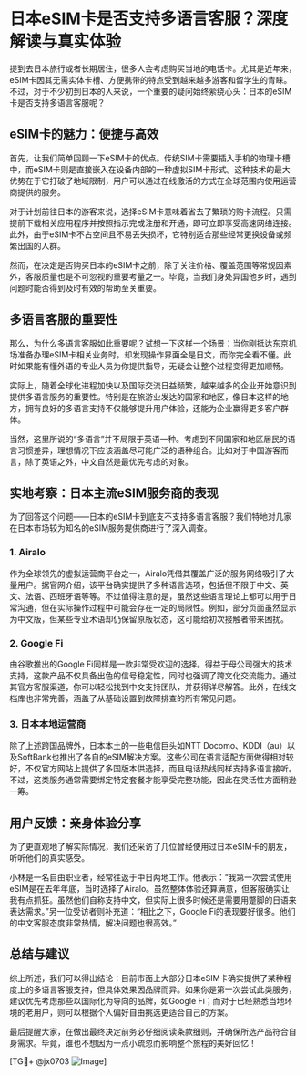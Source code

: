 # 日本eSIM卡是否支持多语言客服？深度解读与真实体验

提到去日本旅行或者长期居住，很多人会考虑购买当地的电话卡。尤其是近年来，eSIM卡因其无需实体卡槽、方便携带的特点受到越来越多游客和留学生的青睐。不过，对于不少初到日本的人来说，一个重要的疑问始终萦绕心头：日本的eSIM卡是否支持多语言客服呢？

## eSIM卡的魅力：便捷与高效

首先，让我们简单回顾一下eSIM卡的优点。传统SIM卡需要插入手机的物理卡槽中，而eSIM卡则是直接嵌入在设备内部的一种虚拟SIM卡形式。这种技术的最大优势在于它打破了地域限制，用户可以通过在线激活的方式在全球范围内使用运营商提供的服务。

对于计划前往日本的游客来说，选择eSIM卡意味着省去了繁琐的购卡流程。只需提前下载相关应用程序并按照指示完成注册和开通，即可立即享受高速网络连接。此外，由于eSIM卡不占空间且不易丢失损坏，它特别适合那些经常更换设备或频繁出国的人群。

然而，在决定是否购买日本的eSIM卡之前，除了关注价格、覆盖范围等常规因素外，客服质量也是不可忽视的重要考量之一。毕竟，当我们身处异国他乡时，遇到问题时能否得到及时有效的帮助至关重要。

## 多语言客服的重要性

那么，为什么多语言客服如此重要呢？试想一下这样一个场景：当你刚抵达东京机场准备办理eSIM卡相关业务时，却发现操作界面全是日文，而你完全看不懂。此时如果能有懂外语的专业人员为你提供指导，无疑会让整个过程变得更加顺畅。

实际上，随着全球化进程加快以及国际交流日益频繁，越来越多的企业开始意识到提供多语言服务的重要性。特别是在旅游业发达的国家和地区，像日本这样的地方，拥有良好的多语言支持不仅能够提升用户体验，还能为企业赢得更多客户群体。

当然，这里所说的“多语言”并不局限于英语一种。考虑到不同国家和地区居民的语言习惯差异，理想情况下应该涵盖尽可能广泛的语种组合。比如对于中国游客而言，除了英语之外，中文自然是最优先考虑的对象。

## 实地考察：日本主流eSIM服务商的表现

为了回答这个问题——日本的eSIM卡到底支不支持多语言客服？我们特地对几家在日本市场较为知名的eSIM服务提供商进行了深入调查。

### 1. **Airalo**
作为全球领先的虚拟运营商平台之一，Airalo凭借其覆盖广泛的服务网络吸引了大量用户。据官网介绍，该平台确实提供了多种语言选项，包括但不限于中文、英文、法语、西班牙语等等。不过值得注意的是，虽然这些语言理论上都可以用于日常沟通，但在实际操作过程中可能会存在一定的局限性。例如，部分页面虽然显示为中文版，但某些专业术语却仍保留原版状态，这可能给初次接触者带来困扰。

### 2. **Google Fi**
由谷歌推出的Google Fi同样是一款非常受欢迎的选择。得益于母公司强大的技术支持，这款产品不仅具备出色的信号稳定性，同时也强调了跨文化交流能力。通过其官方客服渠道，你可以轻松找到中文支持团队，并获得详尽解答。此外，在线文档库也非常完善，涵盖了从基础设置到故障排查的所有常见问题。

### 3. **日本本地运营商**
除了上述跨国品牌外，日本本土的一些电信巨头如NTT Docomo、KDDI（au）以及SoftBank也推出了各自的eSIM解决方案。这些公司在语言适配方面做得相对较好，不仅官方网站上提供了多国版本供选择，而且电话热线同样支持多语言接听。不过，这类服务通常需要绑定特定套餐才能享受完整功能，因此在灵活性方面稍逊一筹。

## 用户反馈：亲身体验分享

为了更直观地了解实际情况，我们还采访了几位曾经使用过日本eSIM卡的朋友，听听他们的真实感受。

小林是一名自由职业者，经常往返于中日两地工作。他表示：“我第一次尝试使用eSIM是在去年年底，当时选择了Airalo。虽然整体体验还算满意，但客服确实让我有点抓狂。虽然他们自称支持中文，但实际上很多时候还是需要用蹩脚的日语来表达需求。”另一位受访者则补充道：“相比之下，Google Fi的表现要好很多。他们的中文客服态度非常热情，解决问题也很高效。”

## 总结与建议

综上所述，我们可以得出结论：目前市面上大部分日本eSIM卡确实提供了某种程度上的多语言客服支持，但具体效果因品牌而异。如果你是第一次尝试此类服务，建议优先考虑那些以国际化为导向的品牌，如Google Fi；而对于已经熟悉当地环境的老用户，则可以根据个人偏好自由挑选更适合自己的方案。

最后提醒大家，在做出最终决定前务必仔细阅读条款细则，并确保所选产品符合自身需求。毕竟，谁也不想因为一点小疏忽而影响整个旅程的美好回忆！

[TG💪+ @jx0703 ![Image](https://github.com/user-attachments/assets/dbca1d08-cadb-493c-b0ec-ad6f7a83f270)]